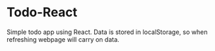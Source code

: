 # Todo-React
Simple todo app using React. Data is stored in localStorage, so when refreshing webpage will carry on data.

